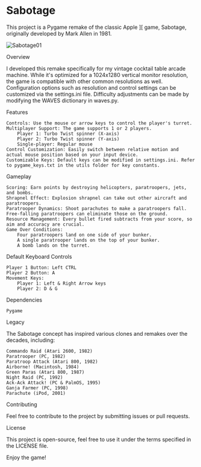 # Sabotage

This project is a Pygame remake of the classic Apple ][ game, Sabotage, originally developed by Mark Allen in 1981.

![Sabotage01](https://github.com/rdagger/Sabotage/assets/106355/48e3cbad-f220-4177-9914-3579ef90564f)

Overview

I developed this remake specifically for my vintage cocktail table arcade machine. While it's optimized for a 1024x1280 vertical monitor resolution, the game is compatible with other common resolutions as well. Configuration options such as resolution and control settings can be customized via the settings.ini file. Difficulty adjustments can be made by modifying the WAVES dictionary in waves.py.

Features

    Controls: Use the mouse or arrow keys to control the player's turret.
    Multiplayer Support: The game supports 1 or 2 players.
        Player 1: Turbo Twist spinner (X-axis)
        Player 2: Turbo Twist spinner (Y-axis)
        Single-player: Regular mouse
    Control Customization: Easily switch between relative motion and actual mouse position based on your input device.
    Customizable Keys: Default keys can be modified in settings.ini. Refer to pygame_keys.txt in the utils folder for key constants.

Gameplay

    Scoring: Earn points by destroying helicopters, paratroopers, jets, and bombs.
    Shrapnel Effect: Explosion shrapnel can take out other aircraft and paratroopers.
    Paratrooper Dynamics: Shoot parachutes to make a paratroopers fall. Free-falling paratroopers can eliminate those on the ground.
    Resource Management: Every bullet fired subtracts from your score, so aim and accuracy are crucial.
    Game Over Conditions:
        Four paratroopers land on one side of your bunker.
        A single paratrooper lands on the top of your bunker.
        A bomb lands on the turret.

Default Keyboard Controls

    Player 1 Button: Left CTRL
    Player 2 Button: A
    Movement Keys:
        Player 1: Left & Right Arrow keys
        Player 2: D & G

Dependencies

    Pygame

Legacy

The Sabotage concept has inspired various clones and remakes over the decades, including:

    Commando Raid (Atari 2600, 1982)
    Paratrooper (PC, 1982)
    Paratroop Attack (Atari 800, 1982)
    Airborne! (Macintosh, 1984)
    Green Paras (Atari 800, 1987)
    Night Raid (PC, 1992)
    Ack-Ack Attack! (PC & PalmOS, 1995)
    Ganja Farmer (PC, 1998)
    Parachute (iPod, 2001)

Contributing

Feel free to contribute to the project by submitting issues or pull requests.

License

This project is open-source, feel free to use it under the terms specified in the LICENSE file.

Enjoy the game!
